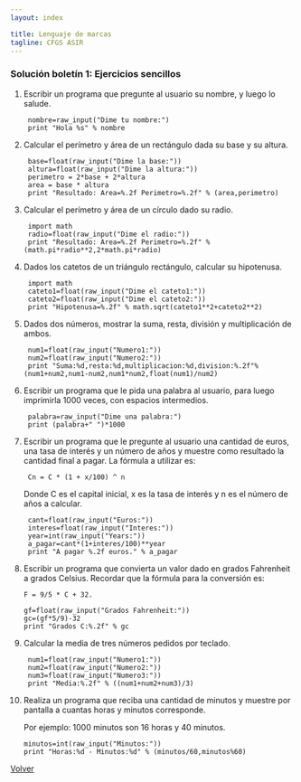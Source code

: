 ```yaml
---
layout: index

title: Lenguaje de marcas
tagline: CFGS ASIR
---
```


### Solución boletín 1: Ejercicios sencillos

1. Escribir un programa que pregunte al usuario su nombre, y luego lo salude.

		nombre=raw_input("Dime tu nombre:")
		print "Hola %s" % nombre

2. Calcular el perímetro y área de un rectángulo dada su base y su altura.

		base=float(raw_input("Dime la base:"))
		altura=float(raw_input("Dime la altura:"))
		perimetro = 2*base + 2*altura
		area = base * altura
		print "Resultado: Area=%.2f Perimetro=%.2f" % (area,perimetro)

3. Calcular el perímetro y área de un círculo dado su radio.

		import math
		radio=float(raw_input("Dime el radio:"))
		print "Resultado: Area=%.2f Perimetro=%.2f" % (math.pi*radio**2,2*math.pi*radio)		

4. Dados los catetos de un triángulo rectángulo, calcular su hipotenusa.

		import math
		cateto1=float(raw_input("Dime el cateto1:"))
		cateto2=float(raw_input("Dime el cateto2:"))
		print "Hipotenusa=%.2f" % math.sqrt(cateto1**2+cateto2**2)

5. Dados dos números, mostrar la suma, resta, división y multiplicación de ambos.

		num1=float(raw_input("Numero1:"))
		num2=float(raw_input("Numero2:"))
		print "Suma:%d,resta:%d,multiplicacion:%d,division:%.2f"%(num1+num2,num1-num2,num1*num2,float(num1)/num2)

6. Escribir un programa que le pida una palabra al usuario, para luego imprimirla 1000 veces, con espacios intermedios.

		palabra=raw_input("Dime una palabra:")
		print (palabra+" ")*1000

7. Escribir un programa que le pregunte al usuario una cantidad de euros, una tasa de interés y un número de años y muestre como resultado la cantidad final a pagar. La fórmula a utilizar es:

		Cn = C * (1 + x/100) ^ n
	Donde C es el capital inicial, x es la tasa de interés y n es el número de años a calcular.

		cant=float(raw_input("Euros:"))
		interes=float(raw_input("Interes:"))
		year=int(raw_input("Years:"))
		a_pagar=cant*(1+interes/100)**year
		print "A pagar %.2f euros." % a_pagar

8.  Escribir un programa que convierta un valor dado en grados Fahrenheit a grados Celsius. Recordar que la fórmula para la conversión es: 

		F = 9/5 * C + 32.
 
		gf=float(raw_input("Grados Fahrenheit:"))
		gc=(gf*5/9)-32
		print "Grados C:%.2f" % gc	

9. Calcular la media de tres números pedidos por teclado.

		num1=float(raw_input("Numero1:"))
		num2=float(raw_input("Numero2:"))
		num3=float(raw_input("Numero3:"))
		print "Media:%.2f" % ((num1+num2+num3)/3)

10. Realiza un programa que reciba una cantidad de minutos y muestre por pantalla a cuantas horas y minutos corresponde.

	Por ejemplo: 1000 minutos son 16 horas y 40 minutos.

		minutos=int(raw_input("Minutos:"))
		print "Horas:%d - Minutos:%d" % (minutos/60,minutos%60)

[Volver](http://josedom24.github.io)
